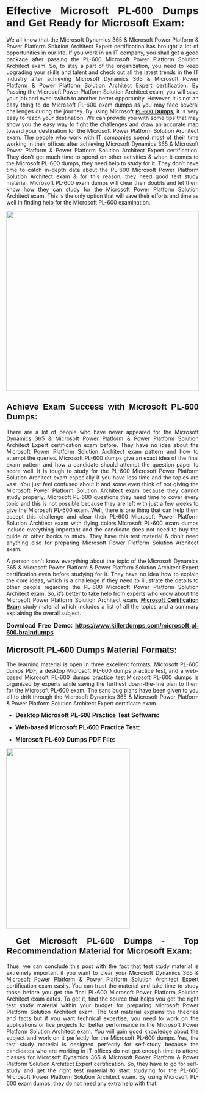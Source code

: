 <h1 dir="ltr" style="text-align: justify;"><strong><span style="font-family:Verdana,Geneva,sans-serif;">Effective Microsoft PL-600 Dumps and Get Ready for Microsoft Exam:</span></strong></h1>

<p dir="ltr" style="text-align: justify;">We all know that the Microsoft Dynamics 365 & Microsoft Power Platform & Power Platform Solution Architect Expert certification has brought a lot of opportunities in our life. If you work in an IT company, you shall get a good package after passing the PL-600 Microsoft Power Platform Solution Architect exam. So, to stay a part of the organization, you need to keep upgrading your skills and talent and check out all the latest trends in the IT industry after achieving Microsoft Dynamics 365 & Microsoft Power Platform & Power Platform Solution Architect Expert certification. By Passing the Microsoft Power Platform Solution Architect exam, you will save your job and even switch to another better opportunity. However, it is not an easy thing to do Microsoft PL-600 exam dumps as you may face several challenges during the journey. By using Microsoft <a href="https://www.killerdumps.com/microsoft-pl-600-braindumps" target="_self"><span style="font-family:Verdana,Geneva,sans-serif;"><strong>PL-600 Dumps</strong></span></a>, it is very easy to reach your destination. We can provide you with some tips that may show you the easy way to fight the challenges and draw an accurate map toward your destination for the Microsoft Power Platform Solution Architect exam. The people who work with IT companies spend most of their time working in their offices after achieving Microsoft Dynamics 365 & Microsoft Power Platform & Power Platform Solution Architect Expert certification. They don’t get much time to spend on other activities & when it comes to the Microsoft PL-600 dumps, they need help to study for it. They don’t have time to catch in-depth data about the PL-600 Microsoft Power Platform Solution Architect exam & for this reason, they need good test study material. Microsoft PL-600 exam dumps will clear their doubts and let them know how they can study for the Microsoft Power Platform Solution Architect exam. This is the only option that will save their efforts and time as well in finding help for the Microsoft PL-600 examination.</p>

<p dir="ltr" style="text-align: justify;"><a href="https://www.killerdumps.com/microsoft-pl-600-braindumps" target="_self"><img alt="" src="https://lh3.googleusercontent.com/pw/AMWts8Awo2L3zgHzQ6YfEmTe4jLqDbxcIWs-TOQz5oRk2dAajsIGMCHHXkUvz1_W12Lx2ypOi5ioDTe0jlF2aDjYrAZ3HwJUDwZY99Re8JaaHoXaCpDum_Ib20Z-0s6sXPwVnAAg0ajISCJB1vP2JoakWNrn=w1094-h617-no?authuser=4" style="width: 100%; height: 470px;" /></a></p>

<h2 dir="ltr" style="text-align: justify;"><span style="font-size:22px;"><span style="font-family:Verdana,Geneva,sans-serif;"><strong>Achieve Exam Success with Microsoft PL-600 Dumps:</strong></span></span></h2>

<p dir="ltr" style="text-align: justify;">There are a lot of people who have never appeared for the Microsoft Dynamics 365 & Microsoft Power Platform & Power Platform Solution Architect Expert certification exam before. They have no idea about the Microsoft Power Platform Solution Architect exam pattern and how to attempt the queries. Microsoft PL-600 dumps give an exact idea of the final exam pattern and how a candidate should attempt the question paper to score well.<b> </b>It is tough to study for the PL-600 Microsoft Power Platform Solution Architect exam especially if you have less time and the topics are vast. You just feel confused about it and some even think of not giving the Microsoft Power Platform Solution Architect exam because they cannot study properly. Microsoft PL-600 questions they need time to cover every topic and this is not possible because they are left with just a few weeks to give the Microsoft PL-600 exam. Well, there is one thing that can help them accept this challenge and clear their PL-600 Microsoft Power Platform Solution Architect exam with flying colors.Microsoft PL-600 exam dumps include everything important and the candidate does not need to buy the guide or other books to study. They have this test material & don’t need anything else for preparing Microsoft Power Platform Solution Architect exam.</p>

<p dir="ltr" style="text-align: justify;">A person can't know everything about the topic of the Microsoft Dynamics 365 & Microsoft Power Platform & Power Platform Solution Architect Expert certification even before studying for it. They have no idea how to explain the core ideas, which is a challenge if they need to illustrate the details to other people regarding the PL-600 Microsoft Power Platform Solution Architect exam. So, it’s better to take help from experts who know about the Microsoft Power Platform Solution Architect exam. <a href="https://www.killerdumps.com/microsoft-dynamics-365-braindumps" target="_self"><span style="font-family:Verdana,Geneva,sans-serif;"><strong>Microsoft Certification Exam</strong></span></a> study material which includes a list of all the topics and a summary explaining the overall subject.</p>

<p dir="ltr" style="text-align: justify;"><span style="font-size:16px;"><strong><span style="font-family:Verdana,Geneva,sans-serif;">Download Free Demo:</span> <span style="font-family:Verdana,Geneva,sans-serif;"><a href="https://www.killerdumps.com/microsoft-pl-600-braindumps" target="_self">https://www.killerdumps.com/microsoft-pl-600-braindumps</a></span></strong></span></p>

<h3 dir="ltr" style="text-align: justify;"><span style="font-size:22px;"><span style="font-family:Verdana,Geneva,sans-serif;"><strong>Microsoft PL-600 Dumps Material Formats:</strong></span></span></h3>

<p dir="ltr" style="text-align: justify;">The learning material is open in three excellent formats; Microsoft PL-600 dumps PDF, a desktop Microsoft PL-600 dumps practice test, and a web-based Microsoft PL-600 dumps practice test.Microsoft PL-600 dumps is organized by experts while saving the furthest down-the-line plan to them for the Microsoft PL-600 exam. The sans bug plans have been given to you all to drift through the Microsoft Dynamics 365 & Microsoft Power Platform & Power Platform Solution Architect Expert certificate exam.</p>

<ul dir="ltr">
	<li style="text-align: justify;"><span style="font-size:16px;"><span style="font-family:Verdana,Geneva,sans-serif;"><b>Desktop Microsoft PL-600 Practice Test Software: </b></span></span></li>
	<li>
	<p style="text-align: justify;"><span style="font-size:16px;"><span style="font-family:Verdana,Geneva,sans-serif;"><b id="docs-internal-guid-44b45a43-7fff-2325-b530-fbb6de77fdb4">Web-based Microsoft PL-600 Practice Test:</b></span></span></p>
	</li>
	<li role="presentation" style="text-align: justify;"><span style="font-size:16px;"><span style="font-family:Verdana,Geneva,sans-serif;"><b id="docs-internal-guid-44b45a43-7fff-2325-b530-fbb6de77fdb4">Microsoft PL-600 Dumps PDF File:</b> </span></span></li>
</ul>

<p dir="ltr" style="text-align: justify;"><a href="https://www.killerdumps.com/microsoft-pl-600-braindumps" target="_self"><img alt="" src="https://lh3.googleusercontent.com/pw/AMWts8CR33J04bOu9wNL3aGQNS_cffbm9qG0dYlzNa7jaVRlu36NaqLUkPj87QUCEYgQ087WQBX4YzZab1Ct1ZaPSD1ohUM013qbyl3-qoDtth7Ytn5H6cFE4BPL9s9SN2MoZ9MJ9latZ6qQid198jBoO4eR=w598-h560-no?authuser=4" style="width: 80%; height: 470px;" /></a></p>

<h4 dir="ltr" style="text-align: justify;"><span style="font-size:22px;"><span style="font-family:Verdana,Geneva,sans-serif;"><strong> Get Microsoft PL-600 Dumps -  Top Recommendation Material for Microsoft Exam:</strong></span></span></h4>

<p dir="ltr" style="text-align: justify;">Thus, we can conclude this post with the fact that test study material is extremely important if you want to clear your Microsoft Dynamics 365 & Microsoft Power Platform & Power Platform Solution Architect Expert certification exam easily. You can trust the material and take time to study those before you get the final PL-600 Microsoft Power Platform Solution Architect exam dates. To get it, find the source that helps you get the right test study material within your budget for preparing Microsoft Power Platform Solution Architect exam. The test material explains the theories and facts but if you want technical expertise, you need to work on the applications or live projects for better performance in the Microsoft Power Platform Solution Architect exam. You will gain good knowledge about the subject and work on it perfectly for the Microsoft PL-600 dumps. Yes, the test study material is designed perfectly for self-study because the candidates who are working in IT offices do not get enough time to attend classes for Microsoft Dynamics 365 & Microsoft Power Platform & Power Platform Solution Architect Expert certification. So, they have to go for self-study and get the right test material to start studying for the PL-600 Microsoft Power Platform Solution Architect exam. By using Microsoft PL-600 exam dumps, they do not need any extra help with that.</p>
